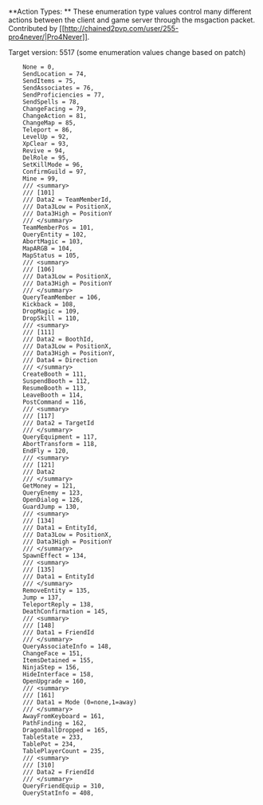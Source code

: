 **Action Types: ** These enumeration type values control many different actions between the client and game server through the msgaction packet. Contributed by [[http://chained2pvp.com/user/255-pro4never/|Pro4Never]].

Target version: 5517 (some enumeration values change based on patch)

        None = 0,
        SendLocation = 74,
        SendItems = 75,
        SendAssociates = 76,
        SendProficiencies = 77,
        SendSpells = 78,
        ChangeFacing = 79,
        ChangeAction = 81,
        ChangeMap = 85,
        Teleport = 86,
        LevelUp = 92,
        XpClear = 93,
        Revive = 94,
        DelRole = 95,
        SetKillMode = 96,
        ConfirmGuild = 97,
        Mine = 99,
        /// <summary>
        /// [101]
        /// Data2 = TeamMemberId,
        /// Data3Low = PositionX,
        /// Data3High = PositionY
        /// </summary>
        TeamMemberPos = 101,
        QueryEntity = 102,
        AbortMagic = 103,
        MapARGB = 104,
        MapStatus = 105,
        /// <summary>
        /// [106]
        /// Data3Low = PositionX,
        /// Data3High = PositionY
        /// </summary>
        QueryTeamMember = 106,
        Kickback = 108,
        DropMagic = 109,
        DropSkill = 110,
        /// <summary>
        /// [111]
        /// Data2 = BoothId,
        /// Data3Low = PositionX,
        /// Data3High = PositionY,
        /// Data4 = Direction
        /// </summary>
        CreateBooth = 111,
        SuspendBooth = 112,
        ResumeBooth = 113,
        LeaveBooth = 114,
        PostCommand = 116,
        /// <summary>
        /// [117]
        /// Data2 = TargetId
        /// </summary>
        QueryEquipment = 117,
        AbortTransform = 118,
        EndFly = 120,
        /// <summary>
        /// [121]
        /// Data2
        /// </summary>
        GetMoney = 121,
        QueryEnemy = 123,
        OpenDialog = 126,
        GuardJump = 130,
        /// <summary>
        /// [134] 
        /// Data1 = EntityId,
        /// Data3Low = PositionX,
        /// Data3High = PositionY
        /// </summary>
        SpawnEffect = 134,
        /// <summary>
        /// [135] 
        /// Data1 = EntityId
        /// </summary>
        RemoveEntity = 135,
        Jump = 137,
        TeleportReply = 138,
        DeathConfirmation = 145,
        /// <summary>
        /// [148]
        /// Data1 = FriendId
        /// </summary>
        QueryAssociateInfo = 148,
        ChangeFace = 151,
        ItemsDetained = 155,
        NinjaStep = 156,
        HideInterface = 158,
        OpenUpgrade = 160,
        /// <summary>
        /// [161] 
        /// Data1 = Mode (0=none,1=away)
        /// </summary>
        AwayFromKeyboard = 161,
        PathFinding = 162,
        DragonBallDropped = 165,
        TableState = 233,
        TablePot = 234,
        TablePlayerCount = 235,
        /// <summary>
        /// [310]
        /// Data2 = FriendId
        /// </summary>
        QueryFriendEquip = 310,
        QueryStatInfo = 408,
